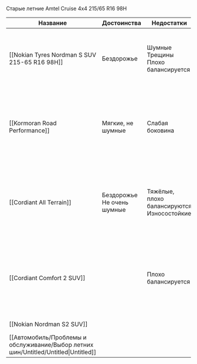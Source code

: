 Старые летние Amtel Cruise 4x4 215/65 R16 98H

|Название|Достоинства|Недостатки|Цена|Ссылка на Я.Маркет|Ссылка на магазин|
|---|---|---|---|---|---|
|[[Nokian Tyres Nordman S SUV 215-65 R16 98H]]|Бездорожье|Шумные  <br>Трещины  <br>Плохо балансируется||[https://market.yandex.ru/product--avtomobilnaia-shina-nokian-tyres-nordman-s-suv-215-65-r16-98h-letniaia/11899830](https://market.yandex.ru/product--avtomobilnaia-shina-nokian-tyres-nordman-s-suv-215-65-r16-98h-letniaia/11899830)||
|[[Kormoran Road Performance]]|Мягкие, не шумные|Слабая боковина||[https://market.yandex.ru/product--avtomobilnaia-shina-kormoran-road-performance-letniaia/1729655163/reviews?track=rev_mc&page=9](https://market.yandex.ru/product--avtomobilnaia-shina-kormoran-road-performance-letniaia/1729655163/reviews?track=rev_mc&page=9)||
|[[Cordiant All Terrain]]|Бездорожье  <br>Не очень шумные|Тяжёлые, плохо балансируются  <br>Износостойкие|4960|[https://market.yandex.ru/product--avtomobilnaia-shina-cordiant-all-terrain-letniaia/5081372/reviews?page=2](https://market.yandex.ru/product--avtomobilnaia-shina-cordiant-all-terrain-letniaia/5081372/reviews?page=2)|[https://shinapoint.ru/catalog/tires/cordiant/all_terrain_1/93024/](https://shinapoint.ru/catalog/tires/cordiant/all_terrain_1/93024/)|
|[[Cordiant Comfort 2 SUV]]||Плохо балансируется|4610|[https://market.yandex.ru/product--avtomobilnaia-shina-cordiant-comfort-2-suv-letniaia/1913043919/spec?track=tabs&onstock=0](https://market.yandex.ru/product--avtomobilnaia-shina-cordiant-comfort-2-suv-letniaia/1913043919/spec?track=tabs&onstock=0)|[https://shinapoint.ru/catalog/tires/cordiant/comfort_2_suv/95507/](https://shinapoint.ru/catalog/tires/cordiant/comfort_2_suv/95507/)|
|[[Nokian Nordman S2 SUV]]|||5100||[https://shinapoint.ru/catalog/tires/nokian_nordman/s2_suv/141548/](https://shinapoint.ru/catalog/tires/nokian_nordman/s2_suv/141548/)|
|[[Автомобиль/Проблемы и обслуживание/Выбор летних шин/Untitled/Untitled\|Untitled]]||||||